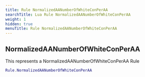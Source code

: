 ```yaml
---
title: Rule NormalizedAANumberOfWhiteConPerAA
searchTitle: Lua Rule NormalizedAANumberOfWhiteConPerAA
weight: 1
hidden: true
menuTitle: Rule NormalizedAANumberOfWhiteConPerAA
---
```

## NormalizedAANumberOfWhiteConPerAA

This represents a NormalizedAANumberOfWhiteConPerAA Rule
```lua
Rule.NormalizedAANumberOfWhiteConPerAA
```